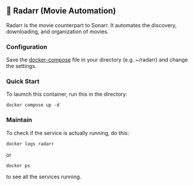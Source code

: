 ## 📁 Radarr (Movie Automation)

Radarr is the movie counterpart to Sonarr. It automates the discovery, downloading, and organization of movies.

### Configuration
Save the [docker-compose](./docker-compose.yml) file in your directory (e.g. ~/radarr) and change the settings.

### Quick Start
To laumch this container, run this in the directory:
```
docker compose up -d
```

### Maintain
To check if the service is actually running, do this:
```
docker logs radarr
````
or
```
docker ps
````
to see all the services running.
